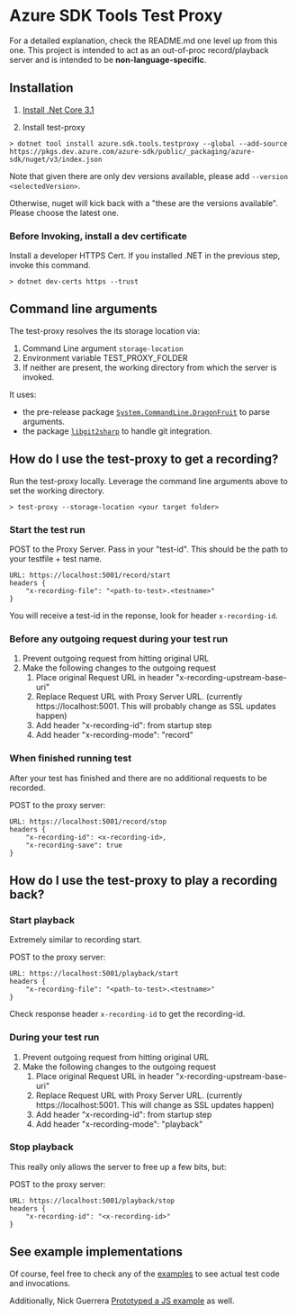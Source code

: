 # Azure SDK Tools Test Proxy

For a detailed explanation, check the README.md one level up from this one. This project is intended to act as an out-of-proc record/playback server and is intended to be **non-language-specific**.

## Installation
1. [Install .Net Core 3.1](https://dotnet.microsoft.com/download)

2. Install test-proxy
```
> dotnet tool install azure.sdk.tools.testproxy --global --add-source https://pkgs.dev.azure.com/azure-sdk/public/_packaging/azure-sdk/nuget/v3/index.json
```

Note that given there are only dev versions available, please add `--version <selectedVersion>`.

Otherwise, nuget will kick back with a "these are the versions available". Please choose the latest one.

### Before Invoking, install a dev certificate

Install a developer HTTPS Cert. If you installed .NET in the previous step, invoke this command.

```
> dotnet dev-certs https --trust
```

## Command line arguments

The test-proxy resolves the its storage location via:

1. Command Line argument `storage-location`
2. Environment variable TEST_PROXY_FOLDER
3. If neither are present, the working directory from which the server is invoked.

It uses:

* the pre-release package [`System.CommandLine.DragonFruit`](https://github.com/dotnet/command-line-api) to parse arguments.
* the package [`libgit2sharp`](https://github.com/libgit2/libgit2sharp/) to handle git integration.

## How do I use the test-proxy to get a recording?

Run the test-proxy locally. Leverage the command line arguments above to set the working directory.

```
> test-proxy --storage-location <your target folder>
```

### Start the test run

POST to the Proxy Server. Pass in your "test-id". This should be the path to your testfile + test name.
```
URL: https://localhost:5001/record/start
headers {
    "x-recording-file": "<path-to-test>.<testname>"
}
```
You will receive a test-id in the reponse, look for header `x-recording-id`.

### Before any outgoing request during your test run

1. Prevent outgoing request from hitting original URL
2. Make the following changes to the outgoing request
    1. Place original Request URL in header "x-recording-upstream-base-uri"
    2. Replace Request URL with Proxy Server URL. (currently https://localhost:5001. This will probably change as SSL updates happen)
    3. Add header "x-recording-id": <x-recording-id> from startup step
    4. Add header "x-recording-mode": "record"

### When finished running test

After your test has finished and there are no additional requests to be recorded.

POST to the proxy server:

```
URL: https://localhost:5001/record/stop
headers {
    "x-recording-id": <x-recording-id>,
    "x-recording-save": true
}

```

## How do I use the test-proxy to play a recording back?

### Start playback 

Extremely similar to recording start.

POST to the proxy server:

```
URL: https://localhost:5001/playback/start
headers {
    "x-recording-file": "<path-to-test>.<testname>"
}
```

Check response header `x-recording-id` to get the recording-id.

### During your test run

1. Prevent outgoing request from hitting original URL
2. Make the following changes to the outgoing request
    1. Place original Request URL in header "x-recording-upstream-base-uri"
    2. Replace Request URL with Proxy Server URL. (currently https://localhost:5001. This will change as SSL updates happen)
    3. Add header "x-recording-id": <x-recording-id> from startup step
    4. Add header "x-recording-mode": "playback"

### Stop playback

This really only allows the server to free up a few bits, but:

POST to the proxy server:

```
URL: https://localhost:5001/playback/stop
headers {
    "x-recording-id": "<x-recording-id>"
}
```

## See example implementations

Of course, feel free to check any of the [examples](https://github.com/Azure/azure-sdk-tools/tree/feature/http-recording-server/tools/test-proxy/sample-clients) to see actual test code and invocations.

Additionally, Nick Guerrera [Prototyped a JS example](https://github.com/nguerrera/azure-sdk-for-js/tree/oop-hack) as well.